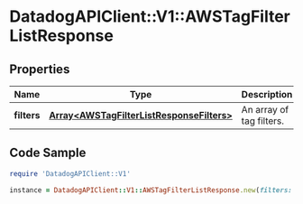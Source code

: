 # DatadogAPIClient::V1::AWSTagFilterListResponse

## Properties

Name | Type | Description | Notes
------------ | ------------- | ------------- | -------------
**filters** | [**Array&lt;AWSTagFilterListResponseFilters&gt;**](AWSTagFilterListResponseFilters.md) | An array of tag filters. | [optional] 

## Code Sample

```ruby
require 'DatadogAPIClient::V1'

instance = DatadogAPIClient::V1::AWSTagFilterListResponse.new(filters: null)
```


